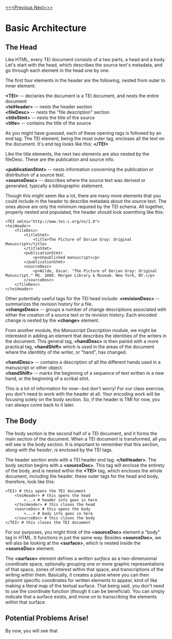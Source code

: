 [<<<Previous  ](modules.md)  [Next>>>](primary_source_encoding.md)

# Basic Architecture

## The Head

Like HTML, every TEI document consists of a two parts, a head and a body. Let's start with the head, which describes the source text's metadata, and go through each element in the head one by one. 

The first four elements in the header are the following, nested from outer to inner element: 

**&lt;TEI>** -- declaries the document is a TEI document, and nests the entire document\
**&lt;teiHeader>** -- nests the header section \
**&lt;fileDesc>** -- nests the "file description" section \
**&lt;titleStmt>** -- nests the title of the source \
**&lt;title>** -- contains the title of the source

As you might have guessed, each of these opening tags is followed by an end tag. The TEI element, being the most outer tag, encloses all the text on the document. It's end tag looks like this: **&lt;/TEI>**

Like the title elements, the next two elements are also nested by the fileDesc. These are the publication and source info.

**&lt;publicationStmt>** -- nests information concerning the publication or distribution of a source text.\
**&lt;sourceDesc>** -- describes where the source text was derived or generated, typically a bibliographic statement.

Though this might seem like a lot, there are many more elements that you could include in the header to describe metadata about the source text. The ones above are only the *minimum* required by the TEI schema. All together, properly nested and populated, the header should look soemthing like this:


    <TEI xmlns="http://www.tei-c.org/ns/1.0">
    <teiHeader>
        <fileDesc>
            <titleStmt>
                <title>The Picture of Dorian Gray: Original Manuscript</title>
            </titleStmt>
            <publicationStmt>
                <p>Unpublished manuscript</p>
            </publicationStmt>
            <sourceDesc>
                <p>Wilde, Oscar. "The Picture of Dorian Gray: Original Manuscript." MS. 1889. Morgan Library & Museum. New York, NY.</p>
            </sourceDesc>
        </fileDesc>
    </teiHeader>

Other potentially useful tags for the TEI head include: 
**&lt;revisionDesc>** -- summarizes the revision history for a file.\
**&lt;changeDesc>** -- groups a number of change descriptions associated with either the creation of a source text or its revision history. Each encoded change is nested by the **&lt;change>** element. 

From another module, the *Manuscript Description* module, we might be interested in adding an element that describes the identities of the writers in the document. This general tag, **&lt;handDesc>** is then paired with a more practical tag, **&lt;handShift>** which is used in the areas of the document where the identitity of the writer, or "hand", has changed. 

**&lt;handDesc>** -- contains a description of all the different hands used in a manuscript or other object.\
**&lt;handShift>** -- marks the beginning of a sequence of text written in a new hand, or the beginning of a scribal stint.

This is a lot of information for now--but don't worry! For our class exercise, you don't need to work with the header at all. Your encoding work will be focusing solely on the body section. So, if the header is TMI for now, you can always come back to it later. 

## The Body

The body section is the second half of a TEI document, and it forms the main section of the document. When a TEI document is transformed, all you will see is the body section. It is important to remember that this section, *along with the header*, is enclosed by the TEI tags.

The header section ends with a TEI header end tag: **&lt;/teiHeader>**. The body section begins with a **&lt;sourceDoc>**. This tag will enclose the entirety of the body, and is nested within the **&lt;TEI>** tag, which encloses the whole document, including the header. these outer tags for the head and body, therefore, look like this:

    <TEI> # this opens the TEI document
        <teiHeader> # this opens the head
            <...> # header info goes in here
        </teiHeader> # this closes the head
        <sourceDoc> # this opens the body
            <...> # body info goes in here
        </sourceDoc> # this closes the body
    </TEI> # this closes the TEI document

For our purposes, you might think of the **&lt;sourceDoc>** element a "body" tag in HTML. It functions in just the same way. Besides **&lt;sourceDoc>**, we will also be looking at the **&lt;surface>**, which is nested inside the **&lt;sourceDoc>** element. 

The **&lt;surface>** element defines a *written surface* as a two-dimensional coordinate space, optionally grouping one or more graphic representations of that space, zones of interest within that space, and transcriptions of the writing within them. Basically, it creates a plane where you can then pinpoint specific coordinates for written elements to appear, kind of like making a literal map of the textual surface. That being said, you don't need to use the coordinate function (though it can be beneficial). You can simply indicate that a surface exists, and move on to transcribing the elements within that surface. 

## Potential Problems Arise!

By now, you will see that 


<!---
<listPerson>
The participant description in the TEI header, <particDesc>, can contain a list of persons (a <listPerson> element containing <person>s). For each <person> we could give a structured description in terms of a number of characteristics (sex, age, etc). But we can also limit ourselves to an informal description using a <p> element.
Whenever a specific person occurs, we can then refer to the description of that person in the header. The element that we will use to refer to the description is the <rs> element. The <rs> element (referring string) is somewhat like a name element, but more generic: names are referring strings, but so are 'her oldest son' or 'the gardener'.
DTD
“If you're using a particular markup language, how do you make sure you use only the proper element and attribute names, properly nested? You validate your XML document against a schema, which contains the the grammar (and vocabulary) for that particular markup language. There a few different formats for schemas, the most well-known of which in the world of documents (as opposed to data) is a DTD (Document Type Definition).” (Hawkins, “Introduction to XML for Text”)



>
